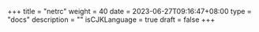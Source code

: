 +++
title = "netrc"
weight = 40
date = 2023-06-27T09:16:47+08:00
type = "docs"
description = ""
isCJKLanguage = true
draft = false
+++